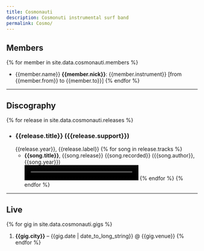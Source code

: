 ```yaml
---
title: Cosmonauti
description: Cosmonuti instrumental surf band
permalink: Cosmo/
---
```


## Members

{% for member in site.data.cosmonauti.members %}
- {{member.name}} **{{member.nick}}**: {{member.instrument}} [from {{member.from}} to {{member.to}}]
{% endfor %}

---

## Discography

{% for release in site.data.cosmonauti.releases %}
- ### **{{release.title}}** ({{release.support}})  
  {{release.year}}, {{release.label}}
{% for song in release.tracks %}
  - **{{song.title}}**, {{song.release}} {{song.recorded}} ({{song.author}}, {{song.year}})  
		<video src="{{ site.baseurl }}/assets/audio/cosmonauti/{{ song.file }}.mov" controls height="40px" width="300px"></video>
{% endfor %}
{% endfor %}

---

## Live

{% for gig in site.data.cosmonauti.gigs %}
1. **{{gig.city}}** – {{gig.date | date_to_long_string}} @ {{gig.venue}}
{% endfor %}
